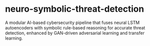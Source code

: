 # neuro-symbolic-threat-detection
A modular AI-based cybersecurity pipeline that fuses neural LSTM autoencoders with symbolic rule-based reasoning for accurate threat detection, enhanced by GAN-driven adversarial learning and transfer learning.
